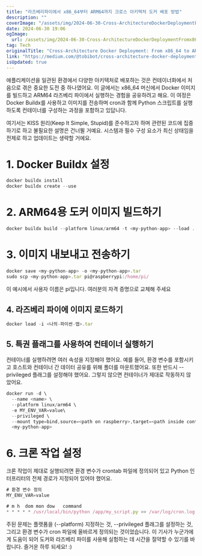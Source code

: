 ```yaml
---
title: "라즈베리파이에서 x86_64부터 ARM64까지 크로스 아키텍처 도커 배포 방법"
description: ""
coverImage: "/assets/img/2024-06-30-Cross-ArchitectureDockerDeploymentFromx86_64toARM64onRaspberryPi_0.png"
date: 2024-06-30 19:06
ogImage: 
  url: /assets/img/2024-06-30-Cross-ArchitectureDockerDeploymentFromx86_64toARM64onRaspberryPi_0.png
tag: Tech
originalTitle: "Cross-Architecture Docker Deployment: From x86_64 to ARM64 on Raspberry Pi"
link: "https://medium.com/@tobibot/cross-architecture-docker-deployment-from-x86-64-to-amd64-on-raspberry-pi-1e097e43b644"
isUpdated: true
---
```






애플리케이션을 일관된 환경에서 다양한 아키텍처로 배포하는 것은 컨테이너화에서 처음으로 겪은 중요한 도전 중 하나였어요. 이 글에서는 x86_64 머신에서 Docker 이미지를 빌드하고 ARM64 라즈베리 파이에서 실행하는 경험을 공유하려고 해요. 이 여정은 Docker Buildx를 사용하고 이미지를 전송하며 cron과 함께 Python 스크립트를 실행하도록 컨테이너를 구성하는 과정을 포함하고 있답니다.

여기서는 KISS 원리(Keep It Simple, Stupid)를 준수하고자 하며 관련된 코드에 집중하기로 하고 불필요한 설명은 건너뛸 거예요. 시스템과 필수 구성 요소가 최신 상태임을 전제로 하고 업데이트는 생략할 거에요.

# 1. Docker Buildx 설정

```js
docker buildx install
docker buildx create --use
```

<div class="content-ad"></div>

# 2. ARM64용 도커 이미지 빌드하기

```js
docker buildx build --platform linux/arm64 -t <my-python-app> --load .
```

# 3. 이미지 내보내고 전송하기

```js
docker save <my-python-app> -o <my-python-app>.tar
sudo scp <my-python-app>.tar pi@raspberrypi:/home/pi/
```

<div class="content-ad"></div>

이 예시에서 사용자 이름은 pi입니다. 여러분의 자격 증명으로 교체해 주세요

## 4. 라즈베리 파이에 이미지 로드하기

```js
docker load -i <나의-파이썬-앱>.tar
```

## 5. 특권 플래그를 사용하여 컨테이너 실행하기

<div class="content-ad"></div>

컨테이너를 실행하려면 여러 속성을 지정해야 했어요. 예를 들어, 환경 변수를 포함시키고 호스트와 컨테이너 간 데이터 공유를 위해 폴더를 마운트했어요. 또한 반드시 --privileged 플래그를 설정해야 했어요. 그렇지 않으면 컨테이너가 제대로 작동하지 않았어요.

```js
docker run -d \
  --name <name> \
  --platform linux/arm64 \
  -e MY_ENV_VAR=value\
  --privileged \
  --mount type=bind,source=<path on raspberry>,target=<path inside container> \
  <my-python-app>
```

# 6. 크론 작업 설정

크론 작업이 제대로 실행되려면 환경 변수가 crontab 파일에 정의되어 있고 Python 인터프리터의 전체 경로가 지정되어 있어야 했어요.

<div class="content-ad"></div>

```js
# 환경 변수 정의
MY_ENV_VAR=value

# m h  dom mon dow   command
* * * * * /usr/local/bin/python /app/my_script.py >> /var/log/cron.log 2>&1
```

주된 문제는 플랫폼을 (--platform) 지정하는 것, --privileged 플래그를 설정하는 것, 그리고 환경 변수가 cron 파일에 올바르게 정의되는 것이었습니다. 이 기사가 누군가에게 도움이 되어 도커와 라즈베리 파이를 사용해 실험하는 데 시간을 절약할 수 있기를 바랍니다. 즐거운 하루 되세요! :)